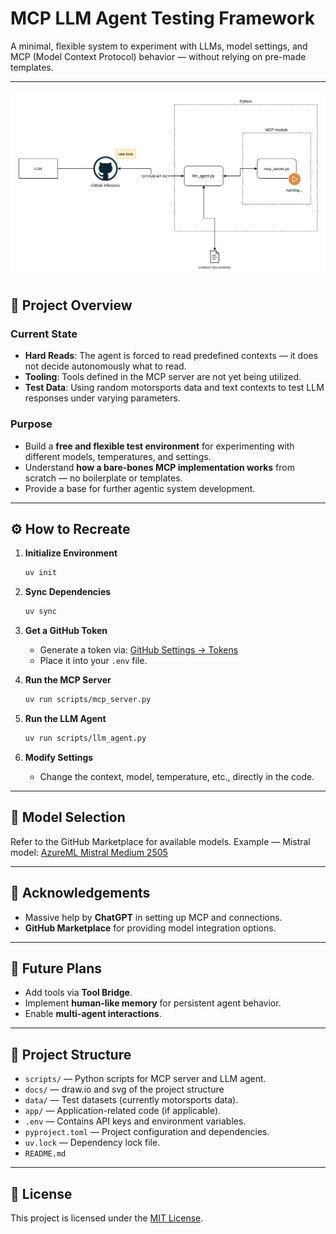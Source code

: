 # MCP LLM Agent Testing Framework

A minimal, flexible system to experiment with LLMs, model settings, and MCP (Model Context Protocol) behavior — without relying on pre-made templates.

---

![project strucure](https://github.com/MojoRisin46/free-mcp-agent/blob/main/docs/project_structure.drawio.svg)

## 📜 Project Overview

### Current State
- **Hard Reads**: The agent is forced to read predefined contexts — it does not decide autonomously what to read.
- **Tooling**: Tools defined in the MCP server are not yet being utilized.
- **Test Data**: Using random motorsports data and text contexts to test LLM responses under varying parameters.

### Purpose
- Build a **free and flexible test environment** for experimenting with different models, temperatures, and settings.
- Understand **how a bare-bones MCP implementation works** from scratch — no boilerplate or templates.
- Provide a base for further agentic system development.

---

## ⚙️ How to Recreate

1. **Initialize Environment**
   ```bash
   uv init


2. **Sync Dependencies**

   ```bash
   uv sync
   ```

3. **Get a GitHub Token**

   * Generate a token via: [GitHub Settings → Tokens](https://github.com/settings/tokens)
   * Place it into your `.env` file.

4. **Run the MCP Server**

   ```bash
   uv run scripts/mcp_server.py
   ```

5. **Run the LLM Agent**

   ```bash
   uv run scripts/llm_agent.py
   ```

6. **Modify Settings**

   * Change the context, model, temperature, etc., directly in the code.

---

## 🤖 Model Selection

Refer to the GitHub Marketplace for available models.
Example — Mistral model:
[AzureML Mistral Medium 2505](https://github.com/marketplace/models/azureml-mistral/mistral-medium-2505)

---

## 🙏 Acknowledgements

* Massive help by **ChatGPT** in setting up MCP and connections.
* **GitHub Marketplace** for providing model integration options.

---

## 🚀 Future Plans

* Add tools via **Tool Bridge**.
* Implement **human-like memory** for persistent agent behavior.
* Enable **multi-agent interactions**.

---

## 📂 Project Structure

* `scripts/` — Python scripts for MCP server and LLM agent.
* `docs/` — draw.io and svg of the project structure
* `data/` — Test datasets (currently motorsports data).
* `app/` — Application-related code (if applicable).
* `.env` — Contains API keys and environment variables.
* `pyproject.toml` — Project configuration and dependencies.
* `uv.lock` — Dependency lock file.
* `README.md`

---

## 📝 License

This project is licensed under the [MIT License](LICENSE).
